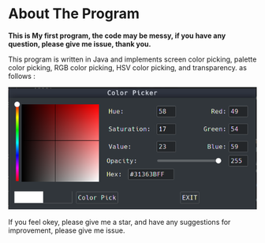 # About The Program
**This is My first program, the code may be messy, if you have any question, please give me issue, thank you.**

This program is written in Java and implements screen color picking, palette color picking, RGB color picking, HSV color picking, and transparency.
as follows :


![123](img/2019-11-12_21-00.png)


If you feel okey, please give me a star, and have any suggestions for improvement, please give me issue.
